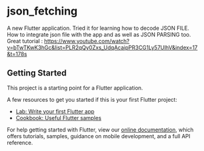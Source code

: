 # json_fetching

A new Flutter application.
Tried it for learning how to decode JSON FILE.
How to integrate json file with the app and as well as JSON PARSING too.
Great tutorial : https://www.youtube.com/watch?v=bTwTKwK3hGc&list=PLR2qQy0Zxs_UdqAcaipPR3CG1Ly57UlhV&index=17&t=178s

## Getting Started

This project is a starting point for a Flutter application.

A few resources to get you started if this is your first Flutter project:

- [Lab: Write your first Flutter app](https://flutter.dev/docs/get-started/codelab)
- [Cookbook: Useful Flutter samples](https://flutter.dev/docs/cookbook)

For help getting started with Flutter, view our
[online documentation](https://flutter.dev/docs), which offers tutorials,
samples, guidance on mobile development, and a full API reference.
